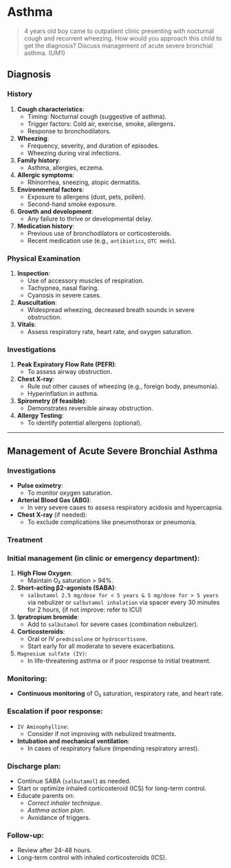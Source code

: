 # Asthma

> 4 years old boy came to outpatient clinic presenting with nocturnal cough and recurrent wheezing. How would you approach this child to get the diagnosis? Discuss management of acute severe bronchial asthma. (UM1)

## Diagnosis

### History

1. **Cough characteristics**:
   - Timing: Nocturnal cough (suggestive of asthma).
   - Trigger factors: Cold air, exercise, smoke, allergens.
   - Response to bronchodilators.
2. **Wheezing**:
   - Frequency, severity, and duration of episodes.
   - Wheezing during viral infections.
3. **Family history**:
   - Asthma, allergies, eczema.
4. **Allergic symptoms**:
   - Rhinorrhea, sneezing, atopic dermatitis.
5. **Environmental factors**:
   - Exposure to allergens (dust, pets, pollen).
   - Second-hand smoke exposure.
6. **Growth and development**:
   - Any failure to thrive or developmental delay.
7. **Medication history**:
   - Previous use of bronchodilators or corticosteroids.
   - Recent medication use (e.g., `antibiotics`, `OTC meds`).

### Physical Examination

1. **Inspection**:
   - Use of accessory muscles of respiration.
   - Tachypnea, nasal flaring.
   - Cyanosis in severe cases.
2. **Auscultation**:
   - Widespread wheezing, decreased breath sounds in severe obstruction.
3. **Vitals**:
   - Assess respiratory rate, heart rate, and oxygen saturation.

### Investigations

1. **Peak Expiratory Flow Rate (PEFR)**:
   - To assess airway obstruction.
2. **Chest X-ray**:
   - Rule out other causes of wheezing (e.g., foreign body, pneumonia).
   - Hyperinflation in asthma.
3. **Spirometry (if feasible)**:
   - Demonstrates reversible airway obstruction.
4. **Allergy Testing**:
   - To identify potential allergens (optional).

---

## Management of Acute Severe Bronchial Asthma

### Investigations

- **Pulse oximetry**:
  - To monitor oxygen saturation.
- **Arterial Blood Gas (ABG)**:
  - In very severe cases to assess respiratory acidosis and hypercapnia.
- **Chest X-ray** (if needed):
  - To exclude complications like pneumothorax or pneumonia.

### Treatment

### Initial management (in clinic or emergency department):

1. **High Flow Oxygen**:
   - Maintain O₂ saturation > 94%.
2. **Short-acting β2-agonists (SABA)**:
   - `salbutamol 2.5 mg/dose for < 5 years & 5 mg/dose for > 5 years` via nebulizer or `salbutamol inhalation` via spacer every 30 minutes for 2 hours, (if not improve: refer to ICU)
3. **Ipratropium bromide**:
   - Add to `salbutamol` for severe cases (combination nebulizer).
4. **Corticosteroids**:
   - Oral or IV `prednisolone` or `hydrocortisone`.
   - Start early for all moderate to severe exacerbations.
5. `Magnesium sulfate (IV)`:
   - In life-threatening asthma or if poor response to initial treatment.

### Monitoring:

- **Continuous monitoring** of O₂ saturation, respiratory rate, and heart rate.

### Escalation if poor response:

- `IV Aminophylline`:
  - Consider if not improving with nebulized treatments.
- **Intubation and mechanical ventilation**:
  - In cases of respiratory failure (impending respiratory arrest).

### Discharge plan:

- Continue SABA (`salbutamol`) as needed.
- Start or optimize inhaled corticosteroid (ICS) for long-term control.
- Educate parents on:
  - _Correct inhaler technique_.
  - _Asthma action plan_.
  - Avoidance of triggers.

### Follow-up:

- Review after 24-48 hours.
- Long-term control with inhaled corticosteroids (ICS).
